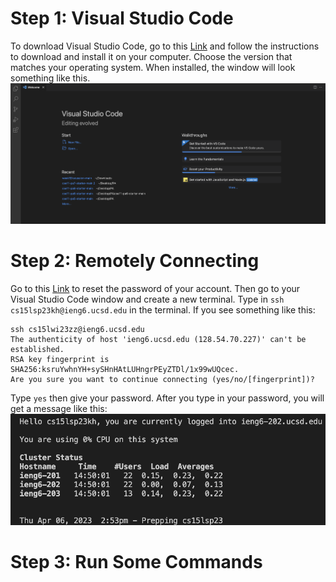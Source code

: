 # **Step 1: Visual Studio Code**
To download Visual Studio Code, go to this [Link](https://code.visualstudio.com/) and follow the instructions to download and install it on your computer. Choose the version that matches your operating system. When installed, the window will look something like this. 
![Image](VScode.png)

# **Step 2: Remotely Connecting**
Go to this [Link](https://sdacs.ucsd.edu/~icc/index.php) to reset the password of your account. 
Then go to your Visual Studio Code window and create a new terminal.
Type in `ssh cs15lsp23kh@ieng6.ucsd.edu` in the terminal. 
If you see something like this:
```
ssh cs15lwi23zz@ieng6.ucsd.edu
The authenticity of host 'ieng6.ucsd.edu (128.54.70.227)' can't be established.
RSA key fingerprint is SHA256:ksruYwhnYH+sySHnHAtLUHngrPEyZTDl/1x99wUQcec.
Are you sure you want to continue connecting (yes/no/[fingerprint])? 
```
Type `yes` then give your password.
After you type in your password, you will get a message like this: 
![Image](Connecting.png)

# **Step 3: Run Some Commands**

